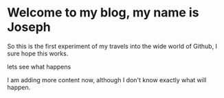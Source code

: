 # Welcome to my blog, my name is Joseph

So this is the first experiment of my travels into the wide world of Github, I sure hope this works.

lets see what happens

I am adding more content now, although I don't know exactly what will happen.

